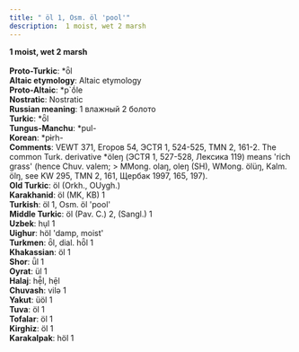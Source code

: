 ```yaml
---
title: " öl 1, Osm. öl 'pool'"
description:  1 moist, wet 2 marsh
---
```

<p data-pagefind-weight="0.5">
<strong> 1 moist, wet 2 marsh</strong><br><br>
<strong>Proto-Turkic</strong>:  *ȫl<br>
<strong>Altaic etymology</strong>:  Altaic etymology<br>
<strong> Proto-Altaic</strong>:  *p`ṓle<br>
<strong>Nostratic</strong>:  Nostratic<br>
<strong>Russian meaning</strong>:  1 влажный 2 болото<br>
<strong>Turkic</strong>:  *ȫl<br>
<strong>Tungus-Manchu</strong>:  *pul-<br>
<strong>Korean</strong>:  *pɨ̀rh-<br>
<strong>Comments</strong>:  VEWT 371, Егоров 54, ЭСТЯ 1, 524-525, TMN 2, 161-2. The common Turk. derivative *öleŋ (ЭСТЯ 1, 527-528, Лексика 119) means 'rich grass' (hence Chuv. valem; > MMong. olaŋ, oleŋ (SH), WMong. ölüŋ, Kalm. ölŋ, see KW 295, TMN 2, 161, Щербак 1997, 165, 197).<br>
<strong>Old Turkic</strong>:  öl (Orkh., OUygh.)<br>
<strong>Karakhanid</strong>:  öl (MK, KB) 1<br>
<strong>Turkish</strong>:  öl 1, Osm. öl 'pool'<br>
<strong>Middle Turkic</strong>:  öl (Pav. C.) 2, (Sangl.) 1<br>
<strong>Uzbek</strong>:  hụl 1<br>
<strong>Uighur</strong>:  höl 'damp, moist'<br>
<strong>Turkmen</strong>:  ȫl, dial. hȫl 1<br>
<strong>Khakassian</strong>:  öl 1<br>
<strong>Shor</strong>:  ǖl 1<br>
<strong>Oyrat</strong>:  ül 1<br>
<strong>Halaj</strong>:  hẹ̄̂l, hẹ̄l<br>
<strong>Chuvash</strong>:  vilǝ 1<br>
<strong>Yakut</strong>:  üöl 1<br>
<strong>Tuva</strong>:  öl 1<br>
<strong>Tofalar</strong>:  öl 1<br>
<strong>Kirghiz</strong>:  öl 1<br>
<strong>Karakalpak</strong>:  höl 1<br>

</p>
